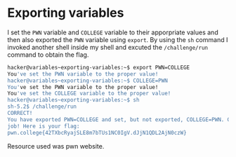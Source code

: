 # Exporting variables
I set the `PWN` variable and `COLLEGE` variable to their apporpriate values and then also exported the `PWN` variable using `export`. By using the `sh` command I invoked another shell inside my shell and excuted the `/challenge/run` command to obtain the flag.

```bash
hacker@variables~exporting-variables:~$ export PWN=COLLEGE
You've set the PWN variable to the proper value!
hacker@variables~exporting-variables:~$ COLLEGE=PWN
You've set the PWN variable to the proper value!
You've set the COLLEGE variable to the proper value!
hacker@variables~exporting-variables:~$ sh
sh-5.2$ /challenge/run
CORRECT!
You have exported PWN=COLLEGE and set, but not exported, COLLEGE=PWN. Great
job! Here is your flag:
pwn.college{42TXbcRyajSLE8m7bTUs1NC0IgV.dJjN1QDL2AjN0czW}
```
Resource used was pwn website.
